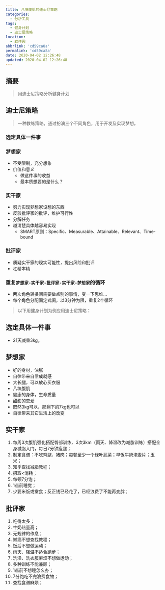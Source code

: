 ```yaml
---
title: 八块腹肌的迪士尼策略
categories:
  - 分析工具
tags:
  - 健身计划
  - 迪士尼策略
location:
  - 软件园
abbrlink: 'cd59ca8a'
permalink: 'cd59ca8a'
date: 2020-04-02 12:26:48
updated: 2020-04-02 12:26:48
---
```


## 摘要

> 用迪士尼策略分析健身计划

<!-- more -->

## 迪士尼策略

> 一种教练策略，通过扮演三个不同角色，用于开发及实现梦想。

### 选定具体一件事

### 梦想家

- 不受限制，充分想象
- 价值和意义
  - 做这件事的收益
  - 最本质想要的是什么？

### 实干家

- 努力实现梦想家设想的东西
- 反驳批评家的批评，维护可行性
- 分解任务
- 越清楚具体越容易实现
  - SMART原则：Specific、Measurable、Attainable、Relevant、Time-bound

### 批评家

- 质疑实干家的现实可能性，提出风险和批评
- 杠精本精

### 重复`梦想家-实干家-批评家-实干家-梦想家`的循环

- 两次角色转换间需要做点别的事情，变一下思维…
- 每个角色分配固定式间，以3分钟为限，重复2个循环



> 以下用健身计划为例应用迪士尼策略：

## 选定具体一件事

- 21天减重3kg。

## 梦想家

- 好的身材，油腻
- 自律带来自信成就感
- 大长腿，可以放心买衣服
- 八块腹肌
- 健康的身体，生命质量
- 甜甜的恋爱
- 既然3kg可以，那剩下的7kg也可以
- 自律带来其它生活上的改变

## 实干家

1. 每周3次腹肌强化搭配臀部训练、3次3km（雨天、降温改为减脂训练）搭配全身减脂入门，每日7分钟瘦腿；
2. 制定食谱：不吃鸡腿、猪肉；每顿至少一个绿叶蔬菜；早饭牛奶泡麦片；玉米；
3. 知乎查找减脂教程；
4. 摄取<消耗；
5. 每顿7分饱；
6. 1点前睡觉；
7. 少要米饭或堂食；反正钱已经花了，已经浪费了不能再变胖；

## 批评家

1. 吃得太多；
2. 牛奶热量高；
3. 无规律的作息；
4. 懒癌不想查找教程；
5. 饭后不想做运动；
6. 雨天、降温不适合跑步；
7. 洗澡、洗衣服麻烦不想做运动；
8. 多种训练不能兼顾；
9. 1点前不想睡怎么办；
10. 7分饱吃不完浪费食物；
11. 查找食谱麻烦；